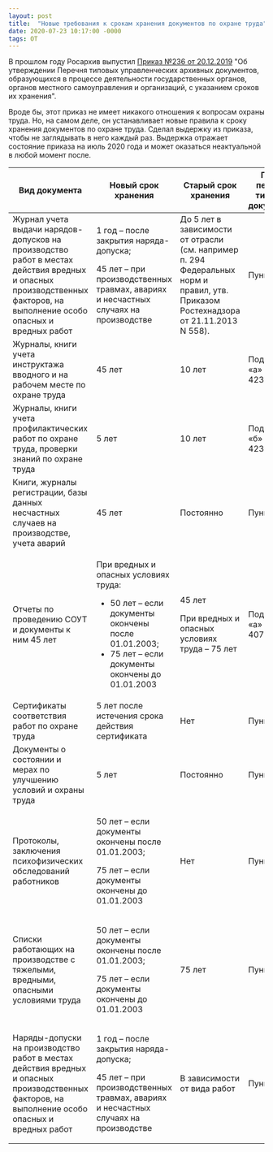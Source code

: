 ```yaml
---
layout: post
title:  "Новые требования к срокам хранения документов по охране труда"
date: 2020-07-23 10:17:00 -0000
tags: ОТ
---
```


В прошлом году Росархив выпустил [Приказ №236 от 20.12.2019](http://www.consultant.ru/document/cons_doc_LAW_345020/) "Об утверждении Перечня типовых управленческих архивных документов, образующихся в процессе деятельности государственных органов, органов местного самоуправления и организаций, с указанием сроков их хранения".

Вроде бы, этот приказ не имеет никакого отношения к вопросам охраны труда. Но, на самом деле, он устанавливает новые правила к сроку хранения документов по охране труда. Сделал выдержку из приказа, чтобы не заглядывать в него каждый раз. Выдержка отражает состояние приказа на июль 2020 года и может оказаться неактуальной в любой момент после.

<table>
<thead>

<tr>
<th>Вид документа</th><th>Новый срок хранения</th><th>Старый срок хранения</th><th>Пункт перечня типовых документов</th>
</tr>

</thead>
<tbody>
<tr>
<td>Журнал учета выдачи нарядов-допусков на производство работ в местах действия вредных и опасных производственных факторов, на выполнение особо опасных и вредных работ</td>
<td><p>1 год – после закрытия наряда-допуска;</p><p>45 лет – при производственных травмах, авариях и несчастных случаях на производстве</p></td>
<td>До 5 лет в зависимости от отрасли (см. например п. 294 Федеральных норм и правил, утв. Приказом Ростехнадзора от 21.11.2013 N 558).</td>
<td>Пункт 416</td>
</tr>

<tr>
<td>Журналы, книги учета инструктажа вводного и на рабочем месте по охране труда</td>
<td>45 лет</td>
<td>10 лет</td>
<td>Подпункт «а» пункта 423</td>
</tr>

<tr>
<td>Журналы, книги учета профилактических работ по охране труда, проверки знаний по охране труда</td>
<td>5 лет</td>
<td>10 лет</td>
<td>Подпункт «б» пункта 423</td>
</tr>

<tr>
<td> Книги, журналы регистрации, базы данных несчастных случаев на производстве, учета аварий</td>
<td>45 лет</td>
<td>Постоянно</td>
<td>Пункт 424</td>
</tr>

<tr>
<td>Отчеты по проведению СОУТ и документы к ним	45 лет</td>
<td><p>При вредных и опасных условиях труда:</p><ul><li>50 лет – если документы окончены после 01.01.2003;</li><li>75 лет – если документы окончены до 01.01.2003</li></ul></td>
<td><p>45 лет</p><p>При вредных и опасных условиях труда – 75 лет</p></td>
<td>Подпункт «а» пункта 407</td>
</tr>

<tr>
<td>Сертификаты соответствия работ по охране труда</td>
<td>5 лет после истечения срока действия сертификата</td>
<td>Нет</td>
<td>Пункт 408</td>
</tr>

<tr>
<td>Документы о состоянии и мерах по улучшению условий и охраны труда</td>
<td>5 лет</td>
<td>Постоянно</td>
<td>Пункт 409</td>
</tr>

<tr>
<td>Протоколы, заключения психофизических обследований работников</td>
<td><p>50 лет – если документы окончены после 01.01.2003;</p><p>75 лет – если документы окончены до 01.01.2003</p></td>
<td>Нет</td>
<td>Пункт 413</td>
</tr>

<tr>
<td>Списки работающих на производстве с тяжелыми, вредными, опасными условиями труда</td>
<td><p>50 лет – если документы окончены после 01.01.2003;</p><p>75 лет – если документы окончены до 01.01.2003</p></td>
<td>75 лет</td>
<td>Пункт 414</td>
</tr>

<tr>
<td>Наряды-допуски на производство работ в местах действия вредных и опасных производственных факторов, на выполнение особо опасных и вредных работ</td>
<td><p>1 год – после закрытия наряда-допуска;</p><p>45 лет – при производственных травмах, авариях и несчастных случаях на производстве</p></td>
<td>В зависимости от вида работ</td>
<td>Пункт 415</td>
</tr>

</tbody>
</table>
